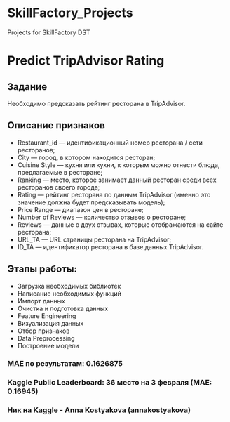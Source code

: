 # SkillFactory_Projects
Projects for SkillFactory DST

# Predict TripAdvisor Rating

## Задание
Необходимо предсказать рейтинг ресторана в TripAdvisor.

## Описание признаков

- Restaurant_id — идентификационный номер ресторана / сети ресторанов;
- City — город, в котором находится ресторан;
- Cuisine Style — кухня или кухни, к которым можно отнести блюда, предлагаемые в ресторане;
- Ranking — место, которое занимает данный ресторан среди всех ресторанов своего города;
- Rating — рейтинг ресторана по данным TripAdvisor (именно это значение должна будет предсказывать модель);
- Price Range — диапазон цен в ресторане;
- Number of Reviews — количество отзывов о ресторане;
- Reviews — данные о двух отзывах, которые отображаются на сайте ресторана;
- URL_TA — URL страницы ресторана на TripAdvisor;
- ID_TA — идентификатор ресторана в базе данных TripAdvisor.

## Этапы работы:
- Загрузка необходимых библиотек
- Написание необходимых функций
- Импорт данных
- Очистка и подготовка данных
- Feature Engineering
- Визуализация данных
- Отбор признаков
- Data Preprocessing
- Построение модели

### MAE по результатам: 0.1626875
### Kaggle Public Leaderboard: 36 место на 3 февраля (MAE: 0.16945)
### Ник на Kaggle - Anna Kostyakova (annakostyakova)
